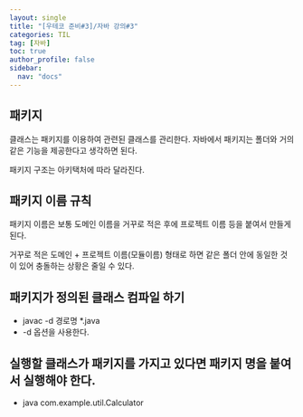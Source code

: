 ```yaml
---
layout: single
title: "[우테코 준비#3]/자바 강의#3"
categories: TIL
tag: [자바]
toc: true
author_profile: false
sidebar:
  nav: "docs"
---
```


## 패키지

클래스는 패키지를 이용하여 관련된 클래스를 관리한다. 자바에서 패키지는 폴더와 거의 같은 기능을 제공한다고 생각하면 된다.

패키지 구조는 아키택처에 따라 달라진다.

## 패키지 이름 규칙

패키지 이름은 보통 도메인 이름을 거꾸로 적은 후에 프로젝트 이름 등을 붙여서 만들게 된다.

거꾸로 적은 도메인 + 프로젝트 이름(모듈이름) 형태로 하면 같은 폴더 안에 동일한 것이 있어 충돌하는 상황은 줄일 수 있다.

## 패키지가 정의된 클래스 컴파일 하기

- javac -d 경로명 \*.java
- -d 옵션을 사용한다.

## 실행할 클래스가 패키지를 가지고 있다면 패키지 명을 붙여서 실행해야 한다.

- java com.example.util.Calculator

